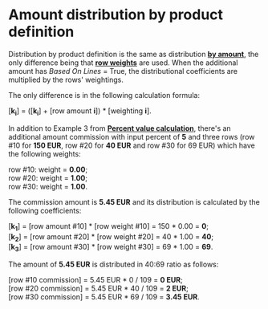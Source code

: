 # Amount distribution by product definition

Distribution by product definition is the same as distribution **[by amount](https://docs.erp.net/tech/advanced/document-amounts/amounts-distribution/by-amount.html)**, the only difference being that **[row weights](https://docs.erp.net/tech/advanced/document-amounts/rows-weighting.html)** are used. When the additional amount has _Based On Lines_ = True, the distributional coefficients are multiplied by the rows' weightings. 

The only difference is in the following calculation formula:

[**k<sub>i</sub>**] = ([**k<sub>i</sub>**] + [row amount **i**]) * [weighting **i**].

In addition to Example 3 from **[Percent value calculation](https://docs.erp.net/tech/advanced/document-amounts/amounts-calculation/percent-calculation.html)**, there's an additional amount commission with input percent of **5** and three rows (row #10 for **150 EUR**, row #20 for **40 EUR** and row #30 for 69 EUR) which have the following weights:

row #10: weight = **0.00**; <br>
row #20: weight = **1.00**; <br>
row #30: weight = **1.00**. <br>

The commission amount is **5.45 EUR** and its distribution is calculated by the following coefficients:

[**k<sub>1</sub>**] = [row amount #10] * [row weight #10] = 150 * 0.00 = **0**;<br>
[**k<sub>2</sub>**] = [row amount #20] * [row weight #20] = 40 * 1.00 = **40**;<br>
[**k<sub>3</sub>**] = [row amount #30] * [row weight #30] = 69 * 1.00 = **69**.

The amount of **5.45 EUR** is distributed in 40:69 ratio as follows:

[row #10 commission] = 5.45 EUR * 0 / 109 = **0 EUR**; <br>
[row #20 commission] = 5.45 EUR * 40 / 109 = **2 EUR**; <br>
[row #30 commission] = 5.45 EUR * 69 / 109 = **3.45 EUR**. 
